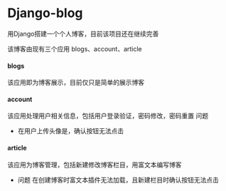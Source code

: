 # Django-blog
用Django搭建一个个人博客，目前该项目还在继续完善

该博客由现有三个应用 blogs、account、article
#### blogs
该应用即为博客展示，目前仅只是简单的展示博客
#### account
该应用处理用户相关信息，包括用户登录验证，密码修改，密码重置
问题
* 在用户上传头像是，确认按钮无法点击
#### article
该应用为博客管理，包括新建修改博客栏目，用富文本编写博客
* 问题
在创建博客时富文本插件无法加载，且新建栏目时确认按钮无法点击
